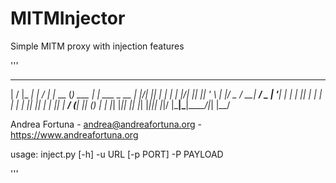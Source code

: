 # MITMInjector

Simple MITM proxy with injection features

'''
 __  __ ___ _____ __  __ ___        _           _
|  \/  |_ _|_   _|  \/  |_ _|_ __  (_) ___  ___| |_ ___  _ __
| |\/| || |  | | | |\/| || || '_ \ | |/ _ \/ __| __/ _ \| '__|
| |  | || |  | | | |  | || || | | || |  __/ (__| || (_) | |
|_|  |_|___| |_| |_|  |_|___|_| |_|/ |\___|\___|\__\___/|_|
                                 |__/

Andrea Fortuna - andrea@andreafortuna.org - https://www.andreafortuna.org

usage: inject.py [-h] -u URL [-p PORT] -P PAYLOAD

'''